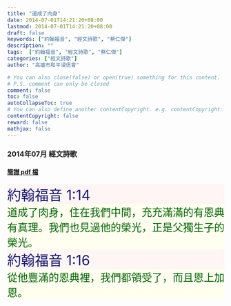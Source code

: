 ```yaml
---
title: "道成了肉身"
date: 2014-07-01T14:21:20+08:00
lastmod: 2014-07-01T14:21:20+08:00
draft: false
keywords: ["約翰福音", "經文詩歌", "蔡仁傑"]
description: ""
tags:  ["約翰福音", "經文詩歌", "蔡仁傑"]
categories: ["經文詩歌"]
author: "高雄市和平浸信會"

# You can also close(false) or open(true) something for this content.
# P.S. comment can only be closed
comment: false
toc: false
autoCollapseToc: true
# You can also define another contentCopyright. e.g. contentCopyright: "This is another copyright."
contentCopyright: false
reward: false
mathjax: false
---
```


### 2014年07月 經文詩歌

#### [簡譜 pdf 檔](/pdf-h/h201407.pdf "道成了肉身")

<div style="background-color:#FFF5F5"><font size="6", color="#191970">
約翰福音 1:14
</font>
</div>

<div style="background-color:#FFFEEF"><font size="5", color="#006400">
道成了肉身，住在我們中間，充充滿滿的有恩典有真理。我們也見過他的榮光，正是父獨生子的榮光。
</font>
</div>

<div style="background-color:#FFF5F5"><font size="6", color="#191970">
約翰福音 1:16
</font>
</div>

<div style="background-color:#FFFEEF"><font size="5", color="#006400">
從他豐滿的恩典裡，我們都領受了，而且恩上加恩。
</font>
</div>